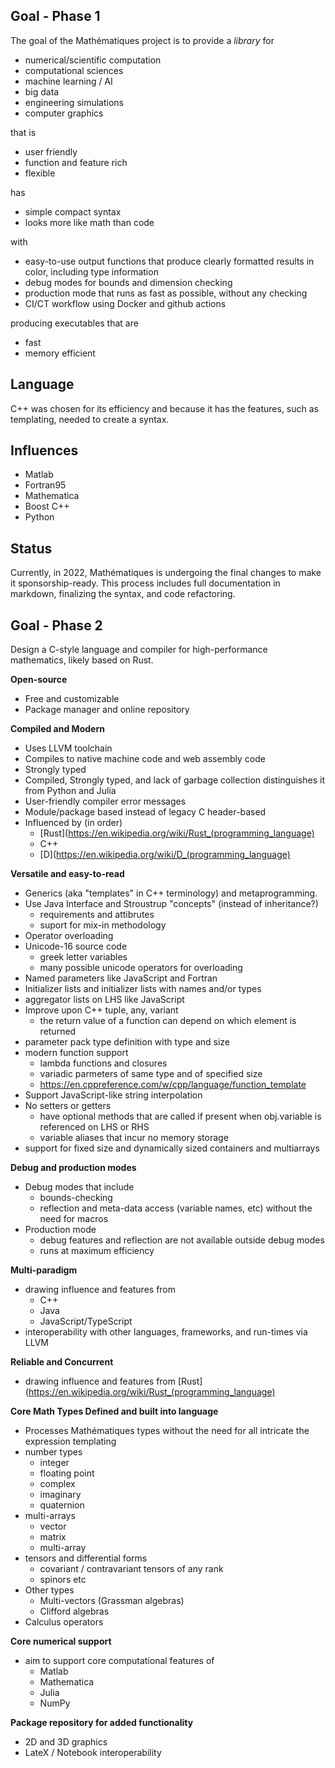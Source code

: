 ## Goal - Phase 1

The goal of the Mathématiques project is to provide a _library_ for 
* numerical/scientific computation
* computational sciences
* machine learning / AI
* big data
* engineering simulations
* computer graphics

that is
* user friendly
* function and feature rich
* flexible

has 
* simple compact syntax
* looks more like math than code

with
* easy-to-use output functions that produce clearly formatted results in color, including type information
* debug modes for bounds and dimension checking
* production mode that runs as fast as possible, without any checking
* CI/CT workflow using Docker and github actions

producing executables that are
* fast
* memory efficient

## Language

C++ was chosen for its efficiency and because it has the features, such as templating, needed to create a syntax.

## Influences

* Matlab
* Fortran95
* Mathematica
* Boost C++
* Python

## Status

Currently, in 2022, Mathématiques is undergoing the final changes to make it sponsorship-ready.  This process includes full documentation in markdown, finalizing the syntax, and code refactoring.

## Goal - Phase 2

Design a C-style language and compiler for high-performance mathematics, likely based on Rust.

**Open-source**
* Free and customizable
* Package manager and online repository

**Compiled and Modern**
* Uses LLVM toolchain
* Compiles to native machine code and web assembly code
* Strongly typed
* Compiled, Strongly typed, and lack of garbage collection distinguishes it from Python and Julia
* User-friendly compiler error messages
* Module/package based instead of legacy C header-based
* Influenced by (in order)
  * [Rust](https://en.wikipedia.org/wiki/Rust_(programming_language)
  * C++
  * [D](https://en.wikipedia.org/wiki/D_(programming_language)

**Versatile and easy-to-read**
* Generics (aka "templates" in C++ terminology) and metaprogramming.  
* Use Java Interface and Stroustrup "concepts" (instead of inheritance?)
  * requirements and attibrutes
  * suport for mix-in methodology
* Operator overloading
* Unicode-16 source code 
  * greek letter variables
  * many possible unicode operators for overloading
* Named parameters like JavaScript and Fortran
* Initializer lists and initializer lists with names and/or types
* aggregator lists on LHS like JavaScript
* Improve upon C++ tuple, any, variant
  * the return value of a function can depend on which element is returned
* parameter pack type definition with type and size
* modern function support
  * lambda functions and closures
  * variadic parmeters of same type and of specified size
  * https://en.cppreference.com/w/cpp/language/function_template
* Support JavaScript-like string interpolation 
* No setters or getters
  * have optional methods that are called if present when obj.variable is referenced on LHS or RHS
  * variable aliases that incur no memory storage
* support for fixed size and dynamically sized containers and multiarrays

**Debug and production modes**
* Debug modes that include 
  * bounds-checking
  * reflection and meta-data access (variable names, etc) without the need for macros
* Production mode
  * debug features and reflection are not available outside debug modes
  * runs at maximum efficiency

**Multi-paradigm**
* drawing influence and features from
  * C++
  * Java
  * JavaScript/TypeScript
* interoperability with other languages, frameworks, and run-times via LLVM

**Reliable and Concurrent**
* drawing influence and features from [Rust](https://en.wikipedia.org/wiki/Rust_(programming_language)

**Core Math Types Defined and built into language**
* Processes Mathématiques types without the need for all intricate the expression templating
* number types
  * integer
  * floating point
  * complex
  * imaginary
  * quaternion
* multi-arrays
  * vector
  * matrix
  * multi-array
* tensors and differential forms
  * covariant / contravariant tensors of any rank
  * spinors etc
* Other types
  * Multi-vectors (Grassman algebras)
  * Clifford algebras
* Calculus operators

**Core numerical support**
* aim to support core computational features of  
  * Matlab
  * Mathematica
  * Julia
  * NumPy

**Package repository for added functionality**
* 2D and 3D graphics
* LateX / Notebook interoperability

